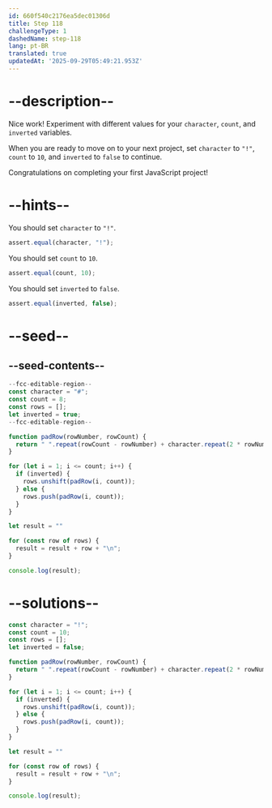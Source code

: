 ```yaml
---
id: 660f540c2176ea5dec01306d
title: Step 118
challengeType: 1
dashedName: step-118
lang: pt-BR
translated: true
updatedAt: '2025-09-29T05:49:21.953Z'
---
```


# --description--

Nice work! Experiment with different values for your `character`, `count`, and `inverted` variables.

When you are ready to move on to your next project, set `character` to `"!"`, `count` to `10`, and `inverted` to `false` to continue.

Congratulations on completing your first JavaScript project!

# --hints--

You should set `character` to `"!"`.

```js
assert.equal(character, "!");
```

You should set `count` to `10`.

```js
assert.equal(count, 10);
```

You should set `inverted` to `false`.

```js
assert.equal(inverted, false);
```

# --seed--

## --seed-contents--

```js
--fcc-editable-region--
const character = "#";
const count = 8;
const rows = [];
let inverted = true;
--fcc-editable-region--

function padRow(rowNumber, rowCount) {
  return " ".repeat(rowCount - rowNumber) + character.repeat(2 * rowNumber - 1) + " ".repeat(rowCount - rowNumber);
}

for (let i = 1; i <= count; i++) {
  if (inverted) {
    rows.unshift(padRow(i, count));
  } else {
    rows.push(padRow(i, count));
  }
}

let result = ""

for (const row of rows) {
  result = result + row + "\n";
}

console.log(result);
```

# --solutions--

```js
const character = "!";
const count = 10;
const rows = [];
let inverted = false;

function padRow(rowNumber, rowCount) {
  return " ".repeat(rowCount - rowNumber) + character.repeat(2 * rowNumber - 1) + " ".repeat(rowCount - rowNumber);
}

for (let i = 1; i <= count; i++) {
  if (inverted) {
    rows.unshift(padRow(i, count));
  } else {
    rows.push(padRow(i, count));
  }
}

let result = ""

for (const row of rows) {
  result = result + row + "\n";
}

console.log(result);
```
